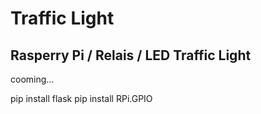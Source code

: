 # Traffic Light
## Rasperry Pi / Relais / LED Traffic Light
cooming...

pip install flask
pip install RPi.GPIO
